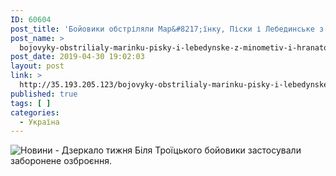 ```yaml
---
ID: 60604
post_title: 'Бойовики обстріляли Мар&#8217;їнку, Піски і Лебединське з мінометів і гранатометів'
post_name: >
  bojovyky-obstrilialy-marinku-pisky-i-lebedynske-z-minometiv-i-hranatometiv
post_date: 2019-04-30 19:02:03
layout: post
link: >
  http://35.193.205.123/bojovyky-obstrilialy-marinku-pisky-i-lebedynske-z-minometiv-i-hranatometiv/
published: true
tags: [ ]
categories:
  - Україна
---
```

 <img src="https://image.zn.ua/media/images/645x426/Apr2019/229252.jpg" alt="Новини - Дзеркало тижня"/> Біля Троїцького бойовики застосували заборонене озброєння. 